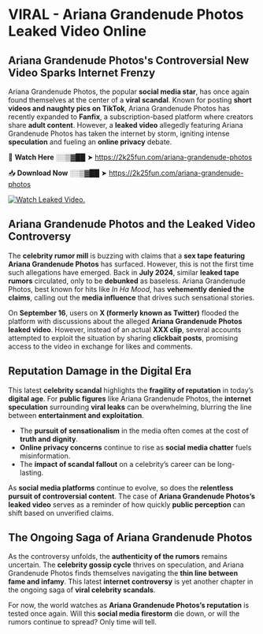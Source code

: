 # VIRAL - Ariana Grandenude Photos Leaked Video Online

## **Ariana Grandenude Photos's Controversial New Video Sparks Internet Frenzy**  

Ariana Grandenude Photos, the popular **social media star**, has once again found themselves at the center of a **viral scandal**. Known for posting **short videos and naughty pics on TikTok**, Ariana Grandenude Photos has recently expanded to **Fanfix**, a subscription-based platform where creators share **adult content**. However, a **leaked video** allegedly featuring Ariana Grandenude Photos has taken the internet by storm, igniting intense **speculation** and fueling an **online privacy** debate.  

🔴 **Watch Here** ░░▒▓██ ➤ https://2k25fun.com/ariana-grandenude-photos  

📥 **Download Now** ░░▒▓██ ➤ https://2k25fun.com/ariana-grandenude-photos  

[![Watch Leaked Video.](https://miro.medium.com/v2/resize:fit:828/format:webp/1*cilzJN44JGOrTw9NJCrNHA.gif "Watch Leaked Video")](https://2k25fun.com/ariana-grandenude-photos)

## **Ariana Grandenude Photos and the Leaked Video Controversy**  

The **celebrity rumor mill** is buzzing with claims that a **sex tape featuring Ariana Grandenude Photos** has surfaced. However, this is not the first time such allegations have emerged. Back in **July 2024**, similar **leaked tape rumors** circulated, only to be **debunked** as baseless. Ariana Grandenude Photos, best known for hits like *In Ha Mood*, has **vehemently denied the claims**, calling out the **media influence** that drives such sensational stories.  

On **September 16**, users on **X (formerly known as Twitter)** flooded the platform with discussions about the alleged **Ariana Grandenude Photos leaked video**. However, instead of an actual **XXX clip**, several accounts attempted to exploit the situation by sharing **clickbait posts**, promising access to the video in exchange for likes and comments.  

## **Reputation Damage in the Digital Era**  

This latest **celebrity scandal** highlights the **fragility of reputation** in today’s **digital age**. For **public figures** like Ariana Grandenude Photos, the **internet speculation** surrounding **viral leaks** can be overwhelming, blurring the line between **entertainment and exploitation**.  

- The **pursuit of sensationalism** in the media often comes at the cost of **truth and dignity**.  
- **Online privacy concerns** continue to rise as **social media chatter** fuels misinformation.  
- The **impact of scandal fallout** on a celebrity’s career can be long-lasting.  

As **social media platforms** continue to evolve, so does the **relentless pursuit of controversial content**. The case of **Ariana Grandenude Photos’s leaked video** serves as a reminder of how quickly **public perception** can shift based on unverified claims.  

## **The Ongoing Saga of Ariana Grandenude Photos**  

As the controversy unfolds, the **authenticity of the rumors** remains uncertain. The **celebrity gossip cycle** thrives on speculation, and Ariana Grandenude Photos finds themselves navigating the **thin line between fame and infamy**. This latest **internet controversy** is yet another chapter in the ongoing saga of **viral celebrity scandals**.  

For now, the world watches as **Ariana Grandenude Photos’s reputation** is tested once again. Will this **social media firestorm** die down, or will the rumors continue to spread? Only time will tell.
